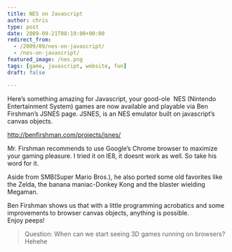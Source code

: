 ```yaml
---
title: NES on Javascript
author: chris
type: post
date: 2009-09-21T08:19:00+00:00
redirect_from:
  - /2009/09/nes-on-javascript/
  - /nes-on-javascript/
featured_image: /nes.png
tags: [game, javascript, website, fun]
draft: false

---
```


Here&#8217;s something amazing for Javascript, your good-ole &nbsp;NES (Nintendo Entertainment System) games are now available and playable via Ben Firshman&#8217;s JSNES page. JSNES, is an NES emulator built on javascript&#8217;s canvas objects.

<!--more-->
<div>
  <a href="http://benfirshman.com/projects/jsnes/" target="_blank">http://benfirshman.com/projects/jsnes/</a>
</div>

Mr. Firshman recommends to use Google&#8217;s Chrome browser to maximize your gaming pleasure. I tried it on IE8, it doesnt work as well. So take his word for it.

Aside from SMB(Super Mario Bros.), he also ported some old favorites like the Zelda, the banana maniac-Donkey Kong and the blaster wielding Megaman.&nbsp;

<div>
</div>

<div>
  Ben Firshman shows us that with a little programming acrobatics and some improvements to browser canvas objects, anything is possible.&nbsp;
</div>

<div>
</div>

<div>
  Enjoy peeps!&nbsp;
</div>

<div>
</div>

> Question: When can we start seeing 3D games running on browsers? Hehehe
